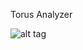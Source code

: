 Torus Analyzer

![alt tag](https://github.com/JeffersonLab/clas12-epics/blob/hotfix-v1.3.3/tordaq/tordaqGui.png)
